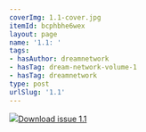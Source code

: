 ```yaml
---
coverImg: 1.1-cover.jpg
itemId: bcphbhe6wex
layout: page
name: '1.1: '
tags:
- hasAuthor: dreamnetwork
- hasTag: dream-network-volume-1
- hasTag: dreamnetwork
type: post
urlSlug: '1.1'
---
```

<img class="card-img" src="../images/1.1-rect.jpg"/><a href="../files/pdfs/Volume_1/1.1_Dream_Network_Bulletin_Vol.1_Issue_1.pdf" download="">Download issue 1.1</a>